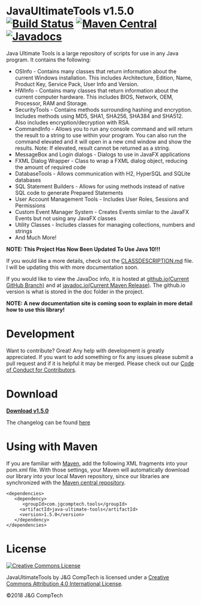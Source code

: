 # JavaUltimateTools v1.5.0 [![Build Status](https://travis-ci.org/JGCompTech/JavaUltimateTools.svg?branch=master)](https://travis-ci.org/JGCompTech/JavaUltimateTools) [![Maven Central](https://maven-badges.herokuapp.com/maven-central/com.jgcomptech.tools/java-ultimate-tools/badge.svg?style=flat-square)](https://maven-badges.herokuapp.com/maven-central/com.jgcomptech.tools/java-ultimate-tools/) [![Javadocs](http://www.javadoc.io/badge/com.jgcomptech.tools/java-ultimate-tools.svg?style=flat-square)](http://www.javadoc.io/doc/com.jgcomptech.tools/java-ultimate-tools)

Java Ultimate Tools is a large repository of scripts for use in any Java program. It contains the following:
- OSInfo - Contains many classes that return information about the current Windows installation. This includes Architecture, Edition, Name, Product Key, Service Pack, User Info and Version.
- HWInfo - Contains many classes that return information about the current computer hardware. This includes BIOS, Network, OEM, Processor, RAM and Storage.
- SecurityTools - Contains methods surrounding hashing and encryption. Includes methods using MD5, SHA1, SHA256, SHA384 and SHA512. Also includes encryption/decryption with RSA.
- CommandInfo - Allows you to run any console command and will return the result to a string to use within your program. You can also run the command elevated and it will open in a new cmd window and show the results. Note: If elevated, result cannot be returned as a string.
- MessageBox and Login dialogs - Dialogs to use in JavaFX applications
- FXML Dialog Wrapper - Class to wrap a FXML dialog object, reducing the amount of required code
- DatabaseTools - Allows communication with H2, HyperSQL and SQLite databases
- SQL Statement Builders - Allows for using methods instead of native SQL code to generate Prepared Statements
- User Account Management Tools - Includes User Roles, Sessions and Permissions
- Custom Event Manager System - Creates Events similar to the JavaFX Events but not using any JavaFX classes
- Utility Classes - Includes classes for managing collections, numbers and strings
- And Much More!

**NOTE: This Project Has Now Been Updated To Use Java 10!!!**

If you would like a more details, check out the [CLASSDESCRIPTION.md](https://github.com/JGCompTech/JavaUltimateTools/blob/master/CLASSDESCRIPTION.md) file. I will be updating this with more documentation soon.

If you would like to view the JavaDoc info, it is hosted at [github.io(Current GitHub Branch)](https://jgcomptech.github.io/JavaUltimateTools/) and at [javadoc.io(Current Maven Release)](http://www.javadoc.io/doc/com.jgcomptech.tools/java-ultimate-tools). The github.io version is what is stored in the doc folder in the project.

**NOTE: A new documentation site is coming soon to explain in more detail how to use this library!**

# Development
Want to contribute? Great!
Any help with development is greatly appreciated. If you want to add something or fix any issues please submit a pull request and if it is helpful it may be merged. Please check out our [Code of Conduct for Contributors](https://github.com/JGCompTech/JavaUltimateTools/blob/master/code-of-conduct.md).

# Download
**[Download v1.5.0](https://github.com/JGCompTech/JavaUltimateTools/releases/tag/v1.5.0)**

The changelog can be found [here](https://github.com/JGCompTech/JavaUltimateTools/blob/master/Changelog.txt)

# Using with Maven
If you are familiar with [Maven](http://maven.apache.org), add the following XML
fragments into your pom.xml file. With those settings, your Maven will automatically download our library into your local Maven repository, since our libraries are synchronized with the [Maven central repository](http://repo1.maven.org/maven2/com/jgcomptech/tools/java-ultimate-tools/).

    <dependencies>
       <dependency>
          <groupId>com.jgcomptech.tools</groupId>
         <artifactId>java-ultimate-tools</artifactId>
         <version>1.5.0</version>
       </dependency>
    </dependencies>

# License
[![Creative Commons License](https://i.creativecommons.org/l/by/4.0/88x31.png)](http://creativecommons.org/licenses/by/4.0/)

JavaUltimateTools by J&G CompTech is licensed under a [Creative Commons Attribution 4.0 International License](http://creativecommons.org/licenses/by/4.0/).

&copy;2018 J&amp;G CompTech
